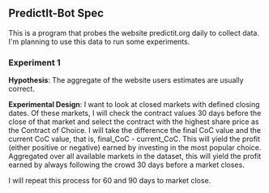 ## PredictIt-Bot Spec

This is a program that probes the website predictit.org daily to collect data.
I'm planning to use this data to run some experiments.

### Experiment 1
__Hypothesis__: The aggregate of the website users estimates are usually correct.

__Experimental Design__: I want to look at closed markets with defined closing dates. Of these markets, I will check the contract values 30 days before the close of that market and select the contract with the highest share price as the Contract of Choice. I will take the difference the final CoC value and the current CoC value, that is, final_CoC - current_CoC. This will yield the profit (either positive or negative) earned by investing in the most popular choice. Aggregated over all available markets in the dataset, this will yield the profit earned by always following the crowd 30 days before a market closes.

I will repeat this process for 60 and 90 days to market close.
